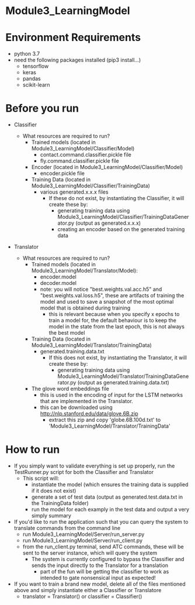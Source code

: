 # Module3_LearningModel

# Environment Requirements #
  - python 3.7
  - need the following packages installed (pip3 install...)
    - tensorflow
    - keras
    - pandas
    - scikit-learn
    
# Before you run #
- Classifier
  - What resources are required to run?
    - Trained models (located in Module3_LearningModel/Classifier/Model)
      - contact.command.classifier.pickle file
      - fly.command.classifier.pickle file
    - Encoder (located in Module3_LearningModel/Classifier/Model)
      - encoder.pickle file
    - Training Data (located in Module3_LearningModel/Classifier/TrainingData)
      - various generated.x.x.x files
        - If these do not exist, by instantiating the Classifier, it will create these by:
          - generating training data using Module3_LearningModel/Classifier/TrainingDataGenerator.py (output as generated.x.x.x)
          - creating an encoder based on the generated training data

- Translator
  - What resources are required to run?
    - Trained models (located in Module3_LearningModel/Translator/Model):
      - encoder.model
      - decoder.model
      - note: you will notice "best.weights.val.acc.h5" and "best.weights.val.loss.h5", these are artifacts of training the  model and used to save a snapshot of the most optimal model that is obtained during training
        - this is relevant because when you specify x epochs to train a model for, the default behaviour is to keep the model in the state from the last epoch, this is not always the best model
    - Training Data (located in Module3_LearningModel/Translator/TrainingData)
      - generated.training.data.txt
        - If this does not exist, by instantiating the Translator, it will create these by:
          - generating training data using Module3_LearningModel/Translator/TrainingDataGenerator.py (output as generated.training.data.txt)
    - The glove word embeddings file
      - this is used in the encoding of input for the LSTM networks that are implemented in the Translator.
      - this can be downloaded using http://nlp.stanford.edu/data/glove.6B.zip
        - extract this zip and copy 'globe.6B.100d.txt' to 'Module3_LearningModel/Translator/TrainingData'
        
# How to run #
  - If you simply want to validate everything is set up properly, run the TestRunner.py script for both the Classifier and Translator
    - This script will:
      - instantiate the model (which ensures the training data is supplied if it does not exist)
      - generate a set of test data (output as generated.test.data.txt in the TrainingData folder)
      - run the model for each examply in the test data and output a very simply summary
  - If you'd like to run the application such that you can query the system to translate commands from the command line
    - run Module3_LearningModel/Server/run_server.py
    - run Module3_LearningModel/Server/run_client.py
    - from the run_client.py terminal, send ATC commands, these will be sent to the server instance, which will query the system
      - The system is currently configured to bypass the Classifier and sends the input directly to the Translator for a translation
        - part of the fun will be getting the classifier to work as intended to gate nonsensical input as expected!
  - If you want to train a brand new model, delete all of the files mentioned above and simply instantiate either a Classifier or Translatore
    - translator = Translator() or classifier = Classifier()
  

    
